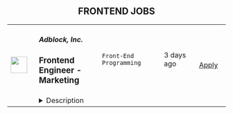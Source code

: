 <div align="center"><h2>FRONTEND JOBS</h2></div><table><tr>
                <td width="100" height="100" rowspan="2">
                    <img src="https://wwr-pro.s3.amazonaws.com/logos/0086/8075/logo.gif" width="38px" height="auto">
                </td>
                <td width="300">
                    <h5>Adblock, Inc.</h5>
                    <h3> Frontend Engineer - Marketing</h3>
                </td>
                <td width="300">
                    <code>Front-End Programming</code>
                </td>
                <td width="200">
                <text>3 days ago</text>
                </td>
                <td width="100" rowspan="2">
                <a href="https://weworkremotely.com/remote-jobs/adblock-inc-frontend-engineer-marketing" align="right" target="_blank">Apply</a>
                </td>
            </tr>
            <tr>
                <td colspan="3">
                <details><summary>Description</summary>
                <img src="https://we-work-remotely.imgix.net/logos/0086/8075/logo.gif?ixlib=rails-4.0.0&w=50&h=50&dpr=2&fit=fill&auto=compress" />

<p>
  <strong>Headquarters:</strong> San Francisco, CA
    <br /><strong>URL:</strong> <a href="https://getadblock.com">https://getadblock.com</a>
</p>

<div>Adblock, Inc. is a small team that serves tens of millions of people worldwide. Our vision is to provide our users with simple, intuitive tools to block distractions, protect their privacy, and put people in control of their internet experience.</div><div>
<br>Our products—Adblock Plus, AdBlock, and AdBlock VPN—have been downloaded hundreds of millions of times and work in all major web browsers, as well as on macOS, iOS, Windows, and Android devices. <br><br>
</div><div>Our team has been fully remote since its inception, and we each work from whatever location works best for us. What unites us is a desire to give users control over their web experience.</div><h1><strong>The Role</strong></h1><div>We’re rapidly growing our business to empower every individual to take control of their internet experience. To do so, we need to find effective ways to explain how our products can help enjoy a distraction free internet experience. <br><br>
</div><div>We’re looking for a Frontend Engineer to join our new Marketing Team and help us achieve our goals around growing our user base and optimizing our websites. You’ll be joining a team consisting of UX Design, Engineering, and Data Analytics, tasked with finding the best ways to communicate with both existing and potential users, explain our product offerings, and convert free users to happy paying customers. </div><div>
<br><strong>What You'll Do:</strong>
</div><ul>
<li>Create, update, maintain, and improve web pages, flows, and conversion funnels</li>
<li>Work closely with related roles, teams, and stakeholders to get things done concurrently and on schedule</li>
<li>Work on implementing and measuring complex and ambitious split tests and in product messaging schemes</li>
<li>Contribute to the development and discussion of ideas within the team</li>
</ul><div>
<br><strong>You Have:</strong>
</div><ul>
<li>An interest in ad blocking, internet privacy, and similar subjects</li>
<li>Experience working on growing and converting freemium user bases </li>
<li>Experience optimizing user experiences using bayesian split testing</li>
<li>A thorough understanding of Vanilla JavaScript and an advanced grasp of HTML/CSS</li>
<li>Detailed knowledge of website and web app development standards and best practices</li>
<li>Experience developing internationalized websites and web based user experiences </li>
<li>Availability to collaborate with teammates in Europe on a daily basis (at least 3PM to 7PM CEST)</li>
<li>Availability to  travel to meet with teammates in the US and Europe at least twice a year</li>
<li>Strong written and verbal communication skills (English is required, second languages are a plus)</li>
</ul><div><strong>Bonus Points For:</strong></div><ul>
<li>Experience with NodeJS, Python, PHP, and bash (ordered by importance) </li>
<li>Experience with static website building, automated browser testing, and cloud function development (e.g. Cloudflare workers, Firebase functions) </li>
<li>Experience with free and open source software and software communities, especially privacy and security related</li>
</ul><div>
<br><strong>Why You'll Love Working at Adblock:</strong>
</div><ul>
<li>
<strong>Competitive Salary: </strong>Our salaries are based on Radford data, a widely-used global compensation benchmark, to ensure we provide competitive pay. We don’t adjust your salary based on where you live.</li>
<li>
<strong>Comprehensive Benefits: </strong>We offer a benefits package that includes medical and dental insurance coverage*, 401K matching*, 14 weeks of paid parental leave, and more.</li>
<li>
<strong>Professional Growth: </strong>We give team members the autonomy to do their best work. Because we’re a small team, you’ll be able to immediately see the impact of your work and grow with the team. We also support professional development with training, coaching, and regular feedback.</li>
<li>
<strong>Fully Distributed Community: </strong>You’ll be able to work 100% remotely, yet remain well-connected to your colleagues. We meet at least once a year for a week-long offsite.</li>
<li>
<strong>Generous Vacation Policy: </strong>We encourage our employees to take the time they need for a vacation, to spend time with their families, and to stay healthy by offering at least 28 days of paid leave.</li>
<li>
<strong>Office Equipment: </strong>We’ll provide you with a setup of your choice, based on what you need to work effectively.</li>
</ul><div><em>*Currently, healthcare and retirement plans are only available in select countries (including the U.S.)</em></div><div>
<br><strong><br>We'd Love to Work With You!<br></strong><br>
</div><div>We’re serious about our work but we don’t take ourselves too seriously. We want Adblock, Inc. to be a place where people love their work, like their co-workers, and treat everyone with respect and empathy.</div><div><br></div><div>We’re a small team and our strength comes from our diversity. We strive to create an inclusive environment where differences in race, sexual orientation, gender identity or expression, political and religious affiliation, socioeconomic background, cultural background, geographic location, disabilities and abilities, relationship status, veteran status, and age only make us stronger.</div><div><strong><br>If this role sounds exciting to you, please click “Apply for this position” to submit your resume on our careers site. </strong></div>

<p><strong>To apply:</strong> <a href="https://weworkremotely.com/remote-jobs/adblock-inc-frontend-engineer-marketing">https://weworkremotely.com/remote-jobs/adblock-inc-frontend-engineer-marketing</a></p>

                </details>
                </td>
            </tr>,<tr>
                <td width="100" height="100" rowspan="2">
                    <img src="https://wwr-pro.s3.amazonaws.com/logos/0083/5744/logo.gif" width="38px" height="auto">
                </td>
                <td width="300">
                    <h5>Contra</h5>
                    <h3> Freelance Front End Development</h3>
                </td>
                <td width="300">
                    <code>Front-End Programming</code>
                </td>
                <td width="200">
                <text>10 days ago</text>
                </td>
                <td width="100" rowspan="2">
                <a href="https://weworkremotely.com/remote-jobs/contra-freelance-front-end-development" align="right" target="_blank">Apply</a>
                </td>
            </tr>
            <tr>
                <td colspan="3">
                <details><summary>Description</summary>
                <img src="https://we-work-remotely.imgix.net/logos/0083/5744/logo.gif?ixlib=rails-4.0.0&w=50&h=50&dpr=2&fit=fill&auto=compress" />

<p>
  <strong>Headquarters:</strong> San Francisco, CA
    <br /><strong>URL:</strong> <a href="http://bit.ly/3kLhMdk">http://bit.ly/3kLhMdk</a>
</p>

<div>
<br>Contra is looking for a talented front-end engineer to build and improve upon marketing landing pages, with a focus on growth and SEO. These pages will be key conversion points to bring both Independents and Clients to Contra.<br><br>
</div><div>
<br>We require someone who can hit the ground running, starting immediately and able to dedicate approximately 5-10 hours (flexible) per week for several weeks or potentially longer. <br><br>
</div><div>
<br>This will require experience coding with React and Typescript and you will be coordinating directly with Contra engineers throughout this project.<br><br>
</div>

<p><strong>To apply:</strong> <a href="https://weworkremotely.com/remote-jobs/contra-freelance-front-end-development">https://weworkremotely.com/remote-jobs/contra-freelance-front-end-development</a></p>

                </details>
                </td>
            </tr>,<tr>
                <td width="100" height="100" rowspan="2">
                    <img src="https://remotive.com/job/1685088/logo" width="38px" height="auto">
                </td>
                <td width="300">
                    <h5>Contra</h5>
                    <h3>Freelance Front End Development</h3>
                </td>
                <td width="300">
                    <code>marketing,react,seo,growth</code>
                </td>
                <td width="200">
                <text>10 days ago</text>
                </td>
                <td width="100" rowspan="2">
                <a href="https://remotive.com/remote-jobs/software-dev/freelance-front-end-development-1685088" align="right" target="_blank">Apply</a>
                </td>
            </tr>
            <tr>
                <td colspan="3">
                <details><summary>Description</summary>
                <p>Contra is looking for a talented front-end engineer to build and improve upon marketing landing pages, with a focus on growth and SEO. These pages will be key conversion points to bring both Independents and Clients to Contra.</p>
<p> </p>
<p>We require someone who can hit the ground running, starting immediately and able to dedicate approximately 5-10 hours (flexible) per week for several weeks or potentially longer.</p>
<p> </p>
<p>This will require experience coding with React and Typescript and you will be coordinating directly with Contra engineers throughout this project.</p>
<img src="https://remotive.com/job/track/1685088/blank.gif?source=public_api" alt=""/>
                </details>
                </td>
            </tr></table>